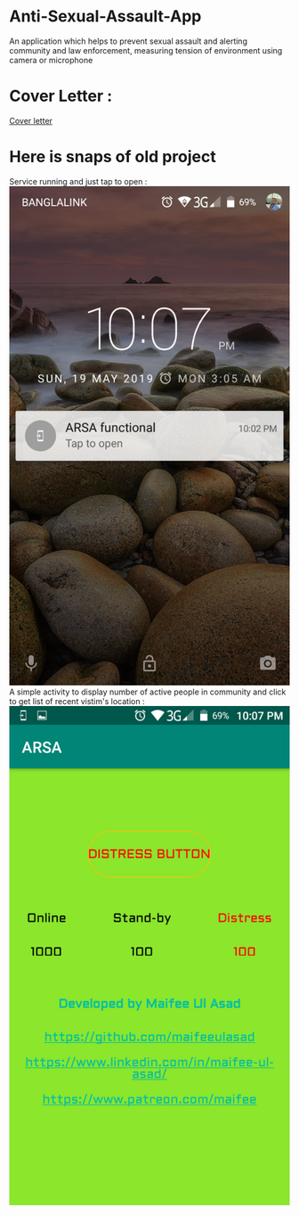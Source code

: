 # Anti-Sexual-Assault-App
An application which helps to prevent sexual assault and alerting community and law enforcement, measuring tension of environment using camera or microphone

 # Cover Letter :
  [Cover letter](https://github.com/maifeeulasad/Anti-Sexual-Assault-App/blob/master/Android%20Dev%20Challenge%20-%20Cover%20Letter.pdf)
 

# Here is snaps of old project
Service running and just tap to open :
   ![service](https://github.com/maifeeulasad/Anti-Sexual-Assault-App/blob/master/screenshots_old/service_tap_to_open.png)
A simple activity to display number of active people in community and click to get list of recent vistim's location :
   ![activity](https://github.com/maifeeulasad/Anti-Sexual-Assault-App/blob/master/screenshots_old/activity_live_location_inside_distress.png)
